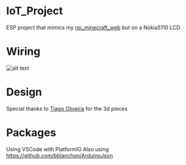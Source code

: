 # IoT_Project
ESP project that mimics my [rpi_minecraft_web](https://github.com/andreclerigo/rpi_minecraft_web) but on a Nokia5110 LCD

# Wiring
![alt text](https://i.imgur.com/g0OilhH.png)

# Design
Special thanks to [Tiago Oliveira](https://github.com/tiagooliveira95) for the 3d pieces

# Packages
Using VSCode with PlatformIO
Also using https://github.com/bblanchon/ArduinoJson
